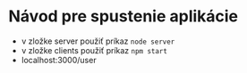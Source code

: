 # Návod pre spustenie aplikácie
- v zložke server použiť príkaz `node server`
- v zložke clients použiť príkaz `npm start`
- localhost:3000/user
